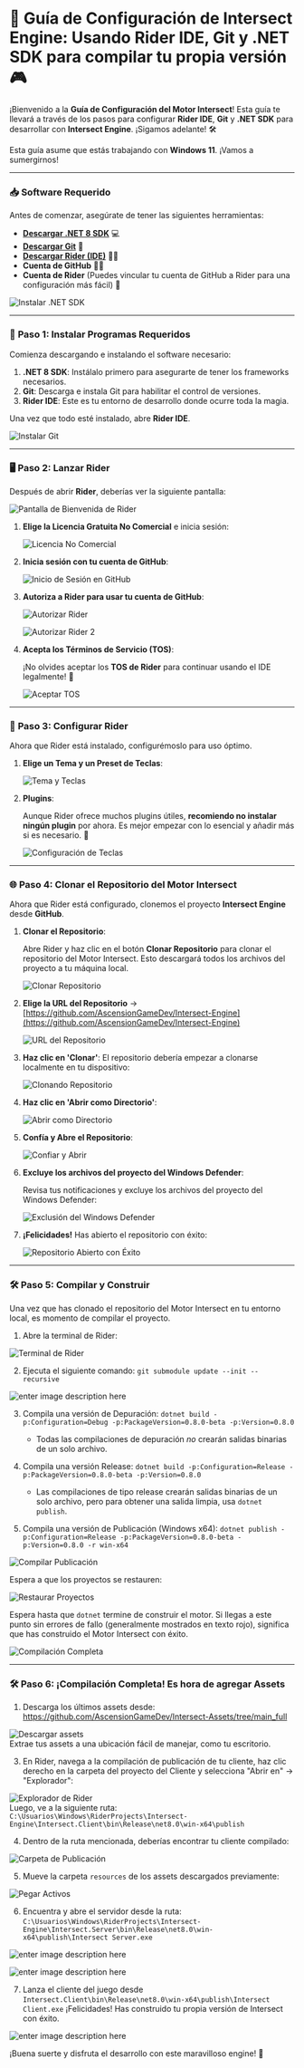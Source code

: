 # 🚀 Guía de Configuración de Intersect Engine: Usando Rider IDE, Git y .NET SDK para compilar tu propia versión 🎮

¡Bienvenido a la **Guía de Configuración del Motor Intersect**! Esta guía te llevará a través de los pasos para configurar **Rider IDE**, **Git** y **.NET SDK** para desarrollar con **Intersect Engine**. ¡Sigamos adelante! 🛠️

Esta guía asume que estás trabajando con **Windows 11**. ¡Vamos a sumergirnos!

---

### 📥 **Software Requerido**

Antes de comenzar, asegúrate de tener las siguientes herramientas:

- **[Descargar .NET 8 SDK](https://dotnet.microsoft.com/en-us/download/dotnet/8.0)** 💻
- **[Descargar Git](https://github.com/git-for-windows/git/releases/download/v2.48.1.windows.1/Git-2.48.1-64-bit.exe)** 🔗
- **[Descargar Rider (IDE)](https://www.jetbrains.com/rider/download/download-thanks.html?platform=windows)** 🧑‍💻
- **Cuenta de GitHub** 🧑‍💼
- **Cuenta de Rider** (Puedes vincular tu cuenta de GitHub a Rider para una configuración más fácil) 🔗

![Instalar .NET SDK](https://github.com/user-attachments/assets/ff81965a-f1f2-43b8-997d-8f63e17325b8)

---

### 💾 **Paso 1: Instalar Programas Requeridos**

Comienza descargando e instalando el software necesario:

1. **.NET 8 SDK**: Instálalo primero para asegurarte de tener los frameworks necesarios.
2. **Git**: Descarga e instala Git para habilitar el control de versiones.
3. **Rider IDE**: Este es tu entorno de desarrollo donde ocurre toda la magia.

Una vez que todo esté instalado, abre **Rider IDE**.

![Instalar Git](https://github.com/user-attachments/assets/0c752354-eb60-4607-ba00-fe6627e227bd)

---

### 🖥️ **Paso 2: Lanzar Rider**

Después de abrir **Rider**, deberías ver la siguiente pantalla:

![Pantalla de Bienvenida de Rider](https://github.com/user-attachments/assets/ffb7734c-b980-44ef-a928-badedc70cff9)

1. **Elige la Licencia Gratuita No Comercial** e inicia sesión:

   ![Licencia No Comercial](https://github.com/user-attachments/assets/8c4e79c8-862f-4151-8ee4-a4008380b82e)

2. **Inicia sesión con tu cuenta de GitHub**:

   ![Inicio de Sesión en GitHub](https://github.com/user-attachments/assets/e813c8d1-a773-4f70-a855-47669804258b)

3. **Autoriza a Rider para usar tu cuenta de GitHub**:

   ![Autorizar Rider](https://github.com/user-attachments/assets/a093d113-7a8e-4da8-97e4-bae9042a54a0)

   ![Autorizar Rider 2](https://github.com/user-attachments/assets/a3814025-5c26-459f-9dc4-a8184433d783)

4. **Acepta los Términos de Servicio (TOS)**:

   ¡No olvides aceptar los **TOS de Rider** para continuar usando el IDE legalmente! 📜

   ![Aceptar TOS](https://github.com/user-attachments/assets/971a4e3f-c745-4d53-9c9a-d6cf8c7b2f82)

---

### 🔑 **Paso 3: Configurar Rider**

Ahora que Rider está instalado, configurémoslo para uso óptimo.

1. **Elige un Tema y un Preset de Teclas**:

   ![Tema y Teclas](https://github.com/user-attachments/assets/38e08ab9-4ca8-4347-9b30-792a26898a65)

2. **Plugins**:

   Aunque Rider ofrece muchos plugins útiles, **recomiendo no instalar ningún plugin** por ahora. Es mejor empezar con lo esencial y añadir más si es necesario. 🔌

   ![Configuración de Teclas](https://github.com/user-attachments/assets/c725e427-2f9b-4f53-97fe-c971746a05c3)

---

### 🌐 **Paso 4: Clonar el Repositorio del Motor Intersect**

Ahora que Rider está configurado, clonemos el proyecto **Intersect Engine** desde **GitHub**.

1. **Clonar el Repositorio**:
   
   Abre Rider y haz clic en el botón **Clonar Repositorio** para clonar el repositorio del Motor Intersect. Esto descargará todos los archivos del proyecto a tu máquina local.

   ![Clonar Repositorio](https://github.com/user-attachments/assets/7d9dafab-3a25-46f0-8703-47a91b2e994f)

2. **Elige la URL del Repositorio** -> [https://github.com/AscensionGameDev/Intersect-Engine](https://github.com/AscensionGameDev/Intersect-Engine)

   ![URL del Repositorio](https://github.com/user-attachments/assets/6fd10a0f-90f4-49f8-a717-584d707ce70f)

3. **Haz clic en 'Clonar'**: El repositorio debería empezar a clonarse localmente en tu dispositivo:

   ![Clonando Repositorio](https://github.com/user-attachments/assets/616c6fef-6f7b-4eb7-b77a-8e78ecedb256)

4. **Haz clic en 'Abrir como Directorio'**:

   ![Abrir como Directorio](https://github.com/user-attachments/assets/d3696166-8f90-4a35-961c-219653c390f1)

5. **Confía y Abre el Repositorio**:

   ![Confiar y Abrir](https://github.com/user-attachments/assets/7205effb-44d4-4462-b42e-df3f8c43ad2f)

6. **Excluye los archivos del proyecto del Windows Defender**:

   Revisa tus notificaciones y excluye los archivos del proyecto del Windows Defender:

   ![Exclusión del Windows Defender](https://github.com/user-attachments/assets/5f61d945-820e-405e-bd7d-1fd963f5ac20)

7. **¡Felicidades!** Has abierto el repositorio con éxito:

   ![Repositorio Abierto con Éxito](https://github.com/user-attachments/assets/2d66a630-d63a-45a2-83bc-158a19ec3970)

---


### 🛠️ **Paso 5: Compilar y Construir**

Una vez que has clonado el repositorio del Motor Intersect en tu entorno local, es momento de compilar el proyecto.

1. Abre la terminal de Rider:
 
![Terminal de Rider](https://github.com/user-attachments/assets/c5cc8929-0e21-41f8-ba7e-6e1437437ac8)

2. Ejecuta el siguiente comando: `git submodule update --init --recursive`

![enter image description here](https://github.com/user-attachments/assets/ccb13043-bf7d-4613-9959-8c50dd5ee421)

3. Compila una versión de Depuración: `dotnet build -p:Configuration=Debug -p:PackageVersion=0.8.0-beta -p:Version=0.8.0`
   * Todas las compilaciones de depuración _no_ crearán salidas binarias de un solo archivo.

4. Compila una versión Release: `dotnet build -p:Configuration=Release -p:PackageVersion=0.8.0-beta -p:Version=0.8.0`
   * Las compilaciones de tipo release crearán salidas binarias de un solo archivo, pero para obtener una salida limpia, usa `dotnet publish`.

5. Compila una versión de Publicación (Windows x64): `dotnet publish -p:Configuration=Release -p:PackageVersion=0.8.0-beta -p:Version=0.8.0 -r win-x64`

![Compilar Publicación](https://github.com/user-attachments/assets/99cc4010-5715-4e29-84a6-c642ccfb8536)

   Espera a que los proyectos se restauren:
   
![Restaurar Proyectos](https://github.com/user-attachments/assets/c6350ebf-efe9-416e-a0ce-a8dcf77a0669)

   Espera hasta que `dotnet` termine de construir el motor. Si llegas a este punto sin errores de fallo (generalmente mostrados en texto rojo), significa que has construido el Motor Intersect con éxito.
   
![Compilación Completa](https://github.com/user-attachments/assets/f54b03d3-6f12-47f3-87ae-4f1ba320a341)

---

### 🛠️ **Paso 6: ¡Compilación Completa! Es hora de agregar Assets**

1. Descarga los últimos assets desde:
   https://github.com/AscensionGameDev/Intersect-Assets/tree/main_full
   
![Descargar assets](https://github.com/user-attachments/assets/161bd9c0-3c63-4690-bacc-9c7224288ecc)  
   Extrae tus assets a una ubicación fácil de manejar, como tu escritorio.

3. En Rider, navega a la compilación de publicación de tu cliente, haz clic derecho en la carpeta del proyecto del Cliente y selecciona "Abrir en" -> "Explorador":

![Explorador de Rider](https://github.com/user-attachments/assets/8f11ca7a-30d9-4664-9c62-70300e53624d)  
   Luego, ve a la siguiente ruta:
   `C:\Usuarios\Windows\RiderProjects\Intersect-Engine\Intersect.Client\bin\Release\net8.0\win-x64\publish`

4. Dentro de la ruta mencionada, deberías encontrar tu cliente compilado:

![Carpeta de Publicación](https://github.com/user-attachments/assets/e5987c07-3507-427f-a922-27efd04cb08c)

5. Mueve la carpeta `resources` de los assets descargados previamente:
   
![Pegar Activos](https://github.com/user-attachments/assets/8e6e2bb9-951d-4855-8679-fa99e17ecd20)

6. Encuentra y abre el servidor desde la ruta: `C:\Usuarios\Windows\RiderProjects\Intersect-Engine\Intersect.Server\bin\Release\net8.0\win-x64\publish\Intersect Server.exe`

![enter image description here](https://github.com/user-attachments/assets/1214d79b-b016-4c7e-ae67-aa73800b6773)

![enter image description here](https://github.com/user-attachments/assets/e23e6609-8688-48aa-ad8b-ffc3118b34fd)

7. Lanza el cliente del juego desde `Intersect.Client\bin\Release\net8.0\win-x64\publish\Intersect Client.exe`
¡Felicidades! Has construido tu propia versión de Intersect con éxito.

![enter image description here](https://github.com/user-attachments/assets/9efb5e21-8714-4b43-b6d6-a7c3b6fa3a38)

¡Buena suerte y disfruta el desarrollo con este maravilloso engine! 🙌
